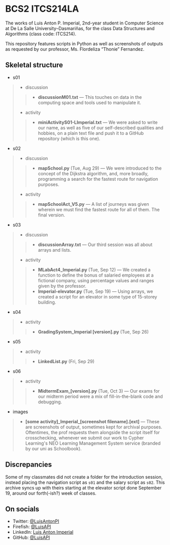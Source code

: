 # BCS2 ITCS214LA

The works of Luis Anton P. Imperial, 2nd-year student in Computer Science at De La Salle University–Dasmariñas, for the class Data Structures and Algorithms (class code: ITCS214).

This repository features scripts in Python as well as screenshots of outputs as requested by our professor, Ms. Flordeliza “Thonie” Fernandez.

## Skeletal structure

- s01
> - discussion
>> - **discussionM01.txt** — This touches on data in the computing space and tools used to manipulate it.
> - activity
>> - **miniActivityS01-LImperial.txt** — We were asked to write our name, as well as five of our self-described qualities and hobbies, on a plain text file and push it to a GitHub repository (which is this one).
- s02
> - discussion
>> - **mapSchool.py** (Tue, Aug 29) — We were introduced to the concept of the Dijkstra algorithm, and, more broadly, programming a search for the fastest route for navigation purposes.
> - activity
>> - **mapSchoolAct_V5.py** — A list of journeys was given wherein we must find the fastest route for all of them. The final version.
- s03
> - discussion
>> - **discussionArray.txt** — Our third session was all about arrays and lists.
> - activity
>> - **MLabAct4_Imperial.py** (Tue, Sep 12) — We created a function to define the bonus of salaried employees at a fictional company, using percentage values and ranges given by the professor.
>> - **Imperial-elevator.py** (Tue, Sep 19) — Using arrays, we created a script for an elevator in some type of 15-storey building.
- s04
> - activity
>> - **GradingSystem_Imperial [version].py** (Tue, Sep 26)
- s05
> - activity
>> - **LinkedList.py** (Fri, Sep 29)
- s06
> - activity
>> - **MidtermExam_[version].py** (Tue, Oct 3) — Our exams for our midterm period were a mix of fill-in-the-blank code and debugging.
- images
> - **[some activity]\_Imperial\_[screenshot filename].[ext]** — These are screenshots of output, sometimes kept for archival purposes. Oftentimes, the prof requests them alongside the script itself for crosschecking, whenever we submit our work to Cypher Learning's NEO Learning Management System service (branded by our uni as Schoolbook).

## Discrepancies

Some of my classmates did not create a folder for the introduction session, instead placing the navigation script as `s01` and the salary script as `s02`. This archive syncs up with theirs starting at the elevator script done September 19, around our forth(-ish?) week of classes.

## On socials

- Twitter: [@LuisAntonPI](https://twitter.com/LuisAntonPI)
- Firefish: [@LuisAPI](https://firefish.social/@LuisAPI)
- LinkedIn: [Luis Anton Imperial](https://linkedin.com/in/LuisAntonPI)
- GitHub: [@LuisAPI](https://github.com/LuisAPI)
